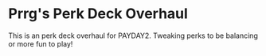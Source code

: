 # Prrg's Perk Deck Overhaul
This is an perk deck overhaul for PAYDAY2. Tweaking perks to be balancing or more fun to play!
